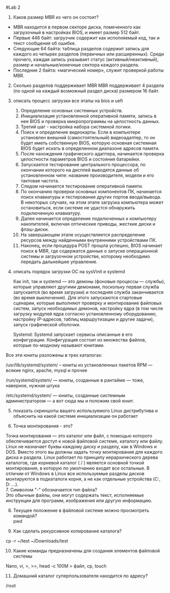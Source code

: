#Lab 2
1. Каков размер MBR из чего он состоит?
* MBR находится в первом секторе диска, помеченного как загрузочный в настройках BIOS, и имеет размер 512 байт.
*	Первые 446 байт: загрузчик содержит как исполняемый код, так и текст сообщения об ошибке.
*	Следующие 64 байта: таблица разделов содержит запись для каждого из четырех разделов (первичных или расширенных). Среди прочего, каждая запись указывает статус (активный/неактивный), размер и начальные/конечные сектора каждого раздела.
*	Последние 2 байта: «магический номер», служит проверкой работы MBR.
2. Сколько разделов поддерживает MBR
   MBR поддерживает 4 раздела (по одной на каждый возможный раздел диска) размером 16 байт.
3. описать процесс загрузки все этапы на bios и uefi
   1.   Определение основных системных устройств.
   2.   Инициализация установленной оперативной памяти, запись в нее BIOS и проверка микропрограммы на целостность данных.
   3.   Третий шаг - настройка набора системной логики.
   4.   Поиск и определение видеокарты. Если в компьютере установлен внешний (самостоятельный) видеоадаптер, то он будет иметь собственную BIOS, которую основная системная BIOS будет искать в определенном диапазоне адресов памяти. 
   5.   После нахождения графического адаптера, начинается проверка целостности параметров BIOS и состояния батарейки. 
   6.   Запускается тестирование центрального процессора, по окончании которого на дисплей выводятся данные об установленном чипе: название производителя, модели и его тактовая частота.
   7.   Следом начинается тестирование оперативной памяти.
   8.   По окончанию проверки основных компонентов ПК, начинается поиск клавиатуры и тестирование других портов ввода/вывода. В некоторых случаях, на этом этапе загрузка компьютера может остановиться, если системе не удастся обнаружить подключенную клавиатуру.
   9.   Далее начинается определение подключенных к компьютеру накопителей, включая оптические приводы, жесткие диски и флэш-диски.
   10.   На завершающем этапе осуществляется распределение ресурсов между найденными внутренними устройствами ПК.
   11.   Наконец, если процедура POST прошла успешно, BIOS начинает поиск в MBR, где содержатся данные о запуске операционной системы и загрузочном устройстве, которому необходимо передать дальнейшее управление.
4. описать порядок загрузки ОС на sysVinit и systemd

   Как init, так и systemd — это демоны (фоновые процессы — службы), которые управляют другими демонами, поскольку первая служба запускается (во время загрузки) и последняя служба заканчивается (во время выключения).
Для этого запускаются стартовые сценарии, которые выполняют проверку и монтирование файловых систем, запуск необходимых демонов, настройку ядра (в том числе загрузку модулей ядра согласно установленному оборудованию, настройку IP-адресов, таблиц маршрутизации и другие задачи), запуск графической оболочки.

   Systemd:
Systemd запускает сервисы описанные в его конфигурации.
Конфигурация состоит из множества файлов, которые по-модному называют юнитами.

Все эти юниты разложены в трех каталогах:

/usr/lib/systemd/system/ – юниты из установленных пакетов RPM — всякие nginx, apache, mysql и прочее

/run/systemd/system/ — юниты, созданные в рантайме — тоже, наверное, нужная штука

/etc/systemd/system/ — юниты, созданные системным администратором — а вот сюда мы и положим свой юнит.

5. показать скриншоты вашего используемого Linux дистрибутива и объяснить на какой системе инициализации он работает
 
6. Точка монтирования - это?

Точка монтирования — это каталог или файл, с помощью которого обеспечивается доступ к новой файловой системе, каталогу или файлу.
Linux не назначает буквы каждому диску и разделу, как в Windows и DOS. Вместо этого вы должны задать точку монтирования для каждого диска и раздела. Linux работает по принципу иерархического дерева каталогов, где корневой каталог ( / ) является основной точкой монтирования, в которую по умолчанию входят все остальные. В отличии от Windows в Linux все используемые разделы дисков монтируются в подкаталоги корня, а не как отдельные устройства (C:, D: …).  
7. Символом "-" обозначается тип файла?  
Это обычные файлы, они могут содержать текст, исполняемые инструкции для программ, изображения или другую информацию.  

8. Текущее положение в файловой системе можно просмотреть командой?  
pwd  

9. Как сделать рекурсивное копирование каталога?  

cp -r ~/test ~/Downloads/test  

10. Какие команды предназначены для создания элементов файловой системы   

Nano, vi, >, >>,  head -c 100M > файл, cp, touch  

11. Домашний каталог суперпользователя находится по адресу?  

/root
